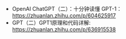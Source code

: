 


- OpenAI ChatGPT（二）：十分钟读懂 GPT-1：https://zhuanlan.zhihu.com/p/604625917
- GPT（二）GPT1原理和代码详解: https://zhuanlan.zhihu.com/p/636915538
